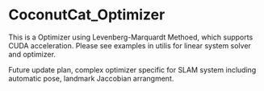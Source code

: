 # CoconutCat_Optimizer
This is a Optimizer using Levenberg-Marquardt Methoed, which supports CUDA acceleration.
Please see examples in utilis for linear system solver and optimizer.

Future update plan,
complex optimizer specific for SLAM system including automatic pose, landmark Jaccobian arrangment.
